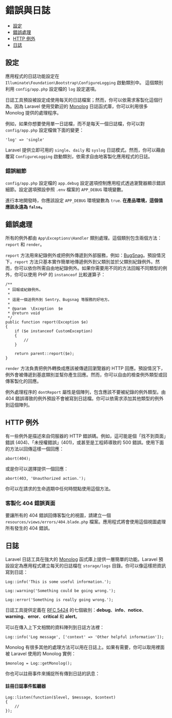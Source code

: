 # 錯誤與日誌

- [設定](#configuration)
- [錯誤處理](#handling-errors)
- [HTTP 例外](#http-exceptions)
- [日誌](#logging)

<a name="configuration"></a>
## 設定

應用程式的日誌功能設定在 `Illuminate\Foundation\Bootstrap\ConfigureLogging` 啟動類別中。 這個類別利用 `config/app.php` 設定檔的 `log` 設定選項。

日誌工具預設被設定成使用每天的日誌檔案；然而，你可以依需求客製化這個行為。因為 Laravel 使用受歡迎的 [Monolog](https://github.com/Seldaek/monolog) 日誌函式庫，你可以利用很多 Monolog 提供的處理程序。

例如，如果你想要使用單一日誌檔，而不是每天一個日誌檔，你可以對 `config/app.php` 設定檔做下面的變更：

	'log' => 'single'

Laravel 提供立即可用的 `single`、`daily` 和 `syslog` 日誌模式。然而，你可以藉由覆寫 `ConfigureLogging` 啟動類別，依需求自由地客製化應用程式的日誌。

### 錯誤細節

`config/app.php` 設定檔的 `app.debug` 設定選項控制應用程式透過瀏覽器顯示錯誤細節。設定選項預設參照 `.env` 檔案的 `APP_DEBUG` 環境變數。

進行本地開發時，你應該設定 `APP_DEBUG` 環境變數為 `true`. **在產品環境，這個值應該永遠為 `false`。**

<a name="handling-errors"></a>
## 錯誤處理

所有的例外都由 `App\Exceptions\Handler` 類別處理。這個類別包含兩個方法：`report` 和 `render`。

`report` 方法用來紀錄例外或把例外傳遞到外部服務，例如：[BugSnag](https://bugsnag.com)。預設情況下，`report` 方法只基本實作簡單地傳遞例外到父類別並於父類別紀錄例外。然而，你可以依你所需自由地紀錄例外。如果你需要用不同的方法回報不同類型的例外，你可以使用 PHP 的 `instanceof` 比較運算子：

	/**
	 * 回報或紀錄例外。
	 *
	 * 這是一個送例外到 Sentry、Bugsnag 等服務的好地方。
	 *
	 * @param  \Exception  $e
	 * @return void
	 */
	public function report(Exception $e)
	{
		if ($e instanceof CustomException)
		{
			//
		}

		return parent::report($e);
	}

`render` 方法負責把例外轉換成應該被傳遞回瀏覽器的 HTTP 回應。預設情況下，例外會被傳遞到基底類別並幫你產生回應。然而，你可以自由的檢查例外類型或回傳客製化的回應。

例外處理程序的 `dontReport` 屬性是個陣列，包含應該不要被紀錄的例外類型。由 404 錯誤導致的例外預設不會被寫到日誌檔。你可以依需求添加其他類型的例外到這個陣列。

<a name="http-exceptions"></a>
## HTTP 例外

有一些例外是描述來自伺服器的 HTTP 錯誤碼。例如，這可能是個「找不到頁面」錯誤 (404)、「未授權錯誤」(401)，或甚至是工程師導致的 500 錯誤。使用下面的方法以回傳這樣一個回應：

	abort(404);

或是你可以選擇提供一個回應：

	abort(403, 'Unauthorized action.');

你可以在請求的生命週期中任何時間點使用這個方法。

### 客製化 404 錯誤頁面

要讓所有的 404 錯誤回傳客製化的視圖，請建立一個 `resources/views/errors/404.blade.php` 檔案。應用程式將會使用這個視圖處理所有發生的 404 錯誤。

<a name="logging"></a>
## 日誌

Laravel 日誌工具在強大的 [Monolog](http://github.com/seldaek/monolog) 函式庫上提供一層簡單的功能。Laravel 預設設定為應用程式建立每天的日誌檔在 `storage/logs` 目錄。你可以像這樣把資訊寫到日誌：

	Log::info('This is some useful information.');

	Log::warning('Something could be going wrong.');

	Log::error('Something is really going wrong.');

日誌工具提供定義在 [RFC 5424](http://tools.ietf.org/html/rfc5424) 的七個級別：**debug**、**info**、**notice**、**warning**、**error**、**critical** 和 **alert**。

可以在傳入上下文相關的資料陣列到日誌方法裡：

	Log::info('Log message', ['context' => 'Other helpful information']);

Monolog 有很多其他的處理方法可以用在日誌上。如果有需要，你可以取用裡面被 Laravel 使用的 Monolog 實例：

	$monolog = Log::getMonolog();

你也可以註冊事件來捕捉所有傳到日誌的訊息：

#### 註冊日誌事件監聽器

	Log::listen(function($level, $message, $context)
	{
		//
	});
